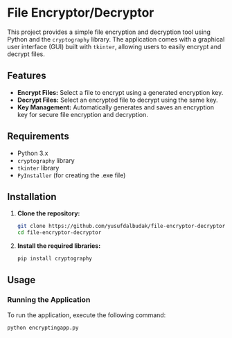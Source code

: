 # File Encryptor/Decryptor

This project provides a simple file encryption and decryption tool using Python and the `cryptography` library. The application comes with a graphical user interface (GUI) built with `tkinter`, allowing users to easily encrypt and decrypt files.

## Features

- **Encrypt Files:** Select a file to encrypt using a generated encryption key.
- **Decrypt Files:** Select an encrypted file to decrypt using the same key.
- **Key Management:** Automatically generates and saves an encryption key for secure file encryption and decryption.

## Requirements

- Python 3.x
- `cryptography` library
- `tkinter` library
- `PyInstaller` (for creating the .exe file)

## Installation

1. **Clone the repository:**
    ```bash
    git clone https://github.com/yusufdalbudak/file-encryptor-decryptor.git
    cd file-encryptor-decryptor
    ```

2. **Install the required libraries:**
    ```bash
    pip install cryptography
    ```

## Usage

### Running the Application

To run the application, execute the following command:

```bash
python encryptingapp.py
